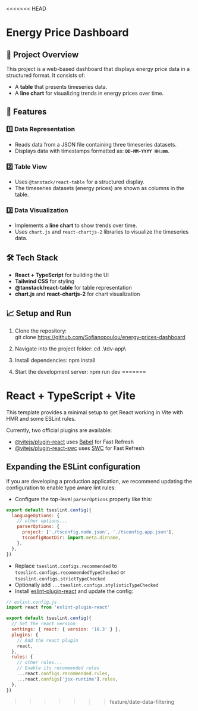 <<<<<<< HEAD
# Energy Price Dashboard

## 📌 Project Overview  
This project is a web-based dashboard that displays energy price data in a structured format. It consists of:  
- A **table** that presents timeseries data.  
- A **line chart** for visualizing trends in energy prices over time.

## 🚀 Features  
### 1️⃣ Data Representation  
- Reads data from a JSON file containing three timeseries datasets.  
- Displays data with timestamps formatted as: **`DD-MM-YYYY HH:mm`**.  

### 2️⃣ Table View  
- Uses `@tanstack/react-table` for a structured display.  
- The timeseries datasets (energy prices) are shown as columns in the table.  

### 3️⃣ Data Visualization  
- Implements a **line chart** to show trends over time.  
- Uses `chart.js` and `react-chartjs-2` libraries to visualize the timeseries data.

## 🛠️ Tech Stack  
- **React + TypeScript** for building the UI  
- **Tailwind CSS** for styling  
- **@tanstack/react-table** for table representation  
- **chart.js** and **react-chartjs-2** for chart visualization  

## 📈 Setup and Run  
1. Clone the repository:  
   git clone https://github.com/Sofianopoulou/energy-prices-dashboard

2. Navigate into the project folder:
   cd .\tdv-app\
   
3. Install dependencies:
   npm install
   
4. Start the development server:
   npm run dev
=======
# React + TypeScript + Vite

This template provides a minimal setup to get React working in Vite with HMR and some ESLint rules.

Currently, two official plugins are available:

- [@vitejs/plugin-react](https://github.com/vitejs/vite-plugin-react/blob/main/packages/plugin-react/README.md) uses [Babel](https://babeljs.io/) for Fast Refresh
- [@vitejs/plugin-react-swc](https://github.com/vitejs/vite-plugin-react-swc) uses [SWC](https://swc.rs/) for Fast Refresh

## Expanding the ESLint configuration

If you are developing a production application, we recommend updating the configuration to enable type aware lint rules:

- Configure the top-level `parserOptions` property like this:

```js
export default tseslint.config({
  languageOptions: {
    // other options...
    parserOptions: {
      project: ['./tsconfig.node.json', './tsconfig.app.json'],
      tsconfigRootDir: import.meta.dirname,
    },
  },
})
```

- Replace `tseslint.configs.recommended` to `tseslint.configs.recommendedTypeChecked` or `tseslint.configs.strictTypeChecked`
- Optionally add `...tseslint.configs.stylisticTypeChecked`
- Install [eslint-plugin-react](https://github.com/jsx-eslint/eslint-plugin-react) and update the config:

```js
// eslint.config.js
import react from 'eslint-plugin-react'

export default tseslint.config({
  // Set the react version
  settings: { react: { version: '18.3' } },
  plugins: {
    // Add the react plugin
    react,
  },
  rules: {
    // other rules...
    // Enable its recommended rules
    ...react.configs.recommended.rules,
    ...react.configs['jsx-runtime'].rules,
  },
})
```
>>>>>>> feature/date-data-filtering
